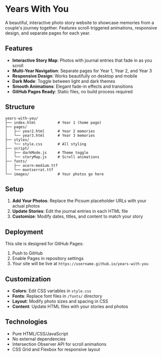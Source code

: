 # Years With You

A beautiful, interactive photo story website to showcase memories from a couple's journey together. Features scroll-triggered animations, responsive design, and separate pages for each year.

## Features

- **Interactive Story Map**: Photos with journal entries that fade in as you scroll
- **Multi-Year Navigation**: Separate pages for Year 1, Year 2, and Year 3
- **Responsive Design**: Works beautifully on desktop and mobile
- **Dark Mode**: Toggle between light and dark themes
- **Smooth Animations**: Elegant fade-in effects and transitions
- **GitHub Pages Ready**: Static files, no build process required

## Structure

```
years-with-you/
├── index.html          # Year 1 (home page)
├── pages/
│   ├── year2.html      # Year 2 memories
│   └── year3.html      # Year 3 memories
├── styles/
│   └── style.css       # All styling
├── script/
│   ├── darkMode.js     # Theme toggle
│   └── storyMap.js     # Scroll animations
├── fonts/
│   ├── acorn-medium.ttf
│   └── montserrat.ttf
└── images/             # Your photos go here
```

## Setup

1. **Add Your Photos**: Replace the Picsum placeholder URLs with your actual photos
2. **Update Stories**: Edit the journal entries in each HTML file
3. **Customize**: Modify dates, titles, and content to match your story

## Deployment

This site is designed for GitHub Pages:

1. Push to GitHub
2. Enable Pages in repository settings
3. Your site will be live at `https://username.github.io/years-with-you`

## Customization

- **Colors**: Edit CSS variables in `style.css`
- **Fonts**: Replace font files in `/fonts/` directory
- **Layout**: Modify photo sizes and spacing in CSS
- **Content**: Update HTML files with your stories and photos

## Technologies

- Pure HTML/CSS/JavaScript
- No external dependencies
- Intersection Observer API for scroll animations
- CSS Grid and Flexbox for responsive layout